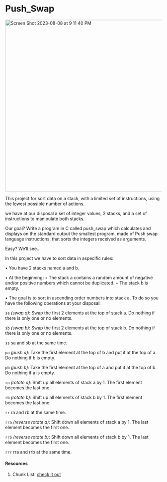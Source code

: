 # Push_Swap

<img width="550" alt="Screen Shot 2023-08-08 at 9 11 40 PM" src="https://github.com/driely01/Push_Swap/assets/41493879/07747294-7f42-4116-b1d3-09adff5358fd">

This project for sort data on a stack, with a limited set of instructions, using
the lowest possible number of actions. 

we have at our disposal a set of integer values, 2 stacks, and a set of instructions
to manipulate both stacks.

Our goal?
Write a program in C called push_swap which calculates and displays
on the standard output the smallest program, made of Push swap language instructions,
that sorts the integers received as arguments.

Easy?
We’ll see...

In this project we have to sort data in aspecific rules:

• You have 2 stacks named a and b.

• At the beginning:
  ◦ The stack a contains a random amount of negative and/or positive numbers
  which cannot be duplicated.
  ◦ The stack b is empty.

• The goal is to sort in ascending order numbers into stack a. To do so you have the
  following operations at your disposal:
  
  `sa` *(swap a)*: Swap the first 2 elements at the top of stack a.
      Do nothing if there is only one or no elements.
      
  `sb` *(swap b)*: Swap the first 2 elements at the top of stack b.
      Do nothing if there is only one or no elements.
      
  `ss`  sa and sb at the same time.
  
  `pa` *(push a)*: Take the first element at the top of b and put it at the top of a.
      Do nothing if b is empty.
      
  `pb` *(push b)*: Take the first element at the top of a and put it at the top of b.
      Do nothing if a is empty.
      
  `ra` *(rotate a)*: Shift up all elements of stack a by 1.
      The first element becomes the last one.
      
  `rb` *(rotate b)*: Shift up all elements of stack b by 1.
      The first element becomes the last one.
      
  `rr` ra and rb at the same time.

  `rra` *(reverse rotate a)*: Shift down all elements of stack a by 1.
      The last element becomes the first one.
      
  `rrb` *(reverse rotate b)*: Shift down all elements of stack b by 1.
      The last element becomes the first one.

  `rrr` rra and rrb at the same time.

#### Resources
1. Chunk List: [check it out](https://arxiv.org/pdf/2101.00172.pdf)
